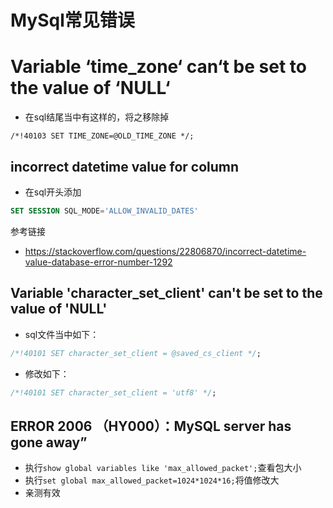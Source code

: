 # MySql常见错误

# Variable ‘time_zone‘ can‘t be set to the value of ‘NULL‘

- 在sql结尾当中有这样的，将之移除掉

```
/*!40103 SET TIME_ZONE=@OLD_TIME_ZONE */;
```

## incorrect datetime value for column

- 在sql开头添加

```sql
SET SESSION SQL_MODE='ALLOW_INVALID_DATES'
```

参考链接

- https://stackoverflow.com/questions/22806870/incorrect-datetime-value-database-error-number-1292

## Variable 'character_set_client' can't be set to the value of 'NULL'

- sql文件当中如下：

```sql
/*!40101 SET character_set_client = @saved_cs_client */;
```

- 修改如下：

```sql
/*!40101 SET character_set_client = 'utf8' */;
```

## ERROR 2006 （HY000）：MySQL server has gone away”

- 执行`show global variables like 'max_allowed_packet';`查看包大小
- 执行`set global max_allowed_packet=1024*1024*16;`将值修改大
- 亲测有效

